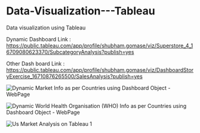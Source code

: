 # Data-Visualization---Tableau
Data visualization using Tableau

Dynamic Dashboard Link : https://public.tableau.com/app/profile/shubham.gomase/viz/Superstore_4_16709080623370/SubcategoryAnalysis?publish=yes

Other Dash board Link  : https://public.tableau.com/app/profile/shubham.gomase/viz/DashboardStoryExercise_16710876265500/SalesAnalysis?publish=yes

![Dynamic Market Info as per Countries using Dashboard Object - WebPage](https://user-images.githubusercontent.com/114352465/227780683-750d1b10-336f-4c9c-aba1-b49ea3604cb5.png)

![Dynamic World Health Organisation (WHO) Info as per Countries using Dashboard Object - WebPage](https://user-images.githubusercontent.com/114352465/227780710-9c93c702-7e96-484d-bc55-da01cf5726bd.png)

![Us Market Analysis on Tableau 1](https://user-images.githubusercontent.com/114352465/227780724-22e15138-5810-44c4-ba94-2518b4a4907c.png)
